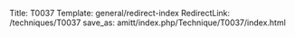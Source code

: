 Title: T0037
Template: general/redirect-index
RedirectLink: /techniques/T0037
save_as: amitt/index.php/Technique/T0037/index.html